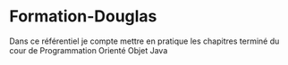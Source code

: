 # Formation-Douglas
Dans ce référentiel je compte mettre en pratique les chapitres terminé du cour de Programmation Orienté Objet Java
